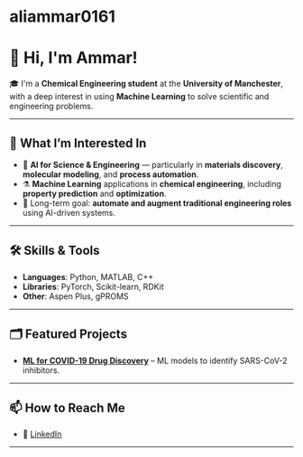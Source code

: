 # aliammar0161

# 👋 Hi, I'm Ammar!

🎓 I'm a **Chemical Engineering student** at the **University of Manchester**, with a deep interest in using **Machine Learning** to solve scientific and engineering problems.

---

## 🔬 What I’m Interested In

- 🧠 **AI for Science & Engineering** — particularly in **materials discovery**, **molecular modeling**, and **process automation**.
- ⚗️ **Machine Learning** applications in **chemical engineering**, including **property prediction** and **optimization**.
- 🤖 Long-term goal: **automate and augment traditional engineering roles** using AI-driven systems.

---

## 🛠️ Skills & Tools

- **Languages**: Python, MATLAB, C++
- **Libraries**: PyTorch, Scikit-learn, RDKit
- **Other**: Aspen Plus, gPROMS

---

## 🗂️ Featured Projects

- [**ML for COVID-19 Drug Discovery**](https://github.com/aliammar0161/Mpro-inhibitor-discovery) – ML models to identify SARS-CoV-2 inhibitors.

---

## 📫 How to Reach Me

- 💼 [LinkedIn](https://www.linkedin.com/in/ammar-ali2/)

---
